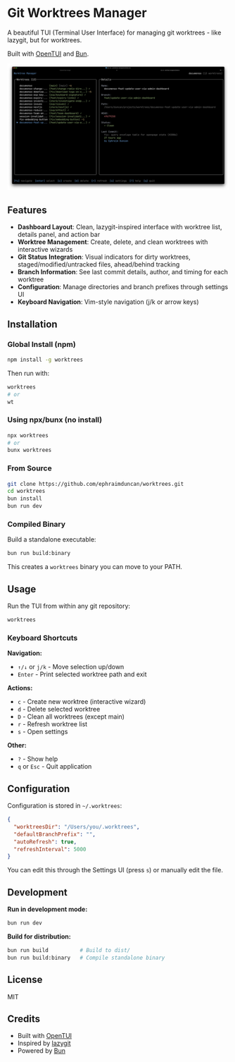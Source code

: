 # Git Worktrees Manager

A beautiful TUI (Terminal User Interface) for managing git worktrees - like lazygit, but for worktrees.

Built with [OpenTUI](https://github.com/sst/opentui) and [Bun](https://bun.sh).

![Screenshot](./assets/screenshot.png)

## Features

- **Dashboard Layout**: Clean, lazygit-inspired interface with worktree list, details panel, and action bar
- **Worktree Management**: Create, delete, and clean worktrees with interactive wizards
- **Git Status Integration**: Visual indicators for dirty worktrees, staged/modified/untracked files, ahead/behind tracking
- **Branch Information**: See last commit details, author, and timing for each worktree
- **Configuration**: Manage directories and branch prefixes through settings UI
- **Keyboard Navigation**: Vim-style navigation (j/k or arrow keys)

## Installation

### Global Install (npm)

```bash
npm install -g worktrees
```

Then run with:

```bash
worktrees
# or
wt
```

### Using npx/bunx (no install)

```bash
npx worktrees
# or
bunx worktrees
```

### From Source

```bash
git clone https://github.com/ephraimduncan/worktrees.git
cd worktrees
bun install
bun run dev
```

### Compiled Binary

Build a standalone executable:

```bash
bun run build:binary
```

This creates a `worktrees` binary you can move to your PATH.

## Usage

Run the TUI from within any git repository:

```bash
worktrees
```

### Keyboard Shortcuts

**Navigation:**

- `↑/↓` or `j/k` - Move selection up/down
- `Enter` - Print selected worktree path and exit

**Actions:**

- `c` - Create new worktree (interactive wizard)
- `d` - Delete selected worktree
- `D` - Clean all worktrees (except main)
- `r` - Refresh worktree list
- `s` - Open settings

**Other:**

- `?` - Show help
- `q` or `Esc` - Quit application

## Configuration

Configuration is stored in `~/.worktrees`:

```json
{
  "worktreesDir": "/Users/you/.worktrees",
  "defaultBranchPrefix": "",
  "autoRefresh": true,
  "refreshInterval": 5000
}
```

You can edit this through the Settings UI (press `s`) or manually edit the file.

## Development

**Run in development mode:**

```bash
bun run dev
```

**Build for distribution:**

```bash
bun run build          # Build to dist/
bun run build:binary   # Compile standalone binary
```

## License

MIT

## Credits

- Built with [OpenTUI](https://github.com/sst/opentui)
- Inspired by [lazygit](https://github.com/jesseduffield/lazygit)
- Powered by [Bun](https://bun.sh)
